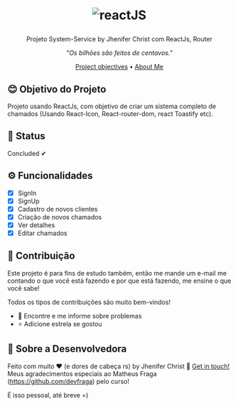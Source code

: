 <h1 align="center">
  
  ![reactJS](https://user-images.githubusercontent.com/85563316/148389294-fb8e651c-5970-4036-a63c-9992a9fa8a8c.png)

</h1>

<p align="center">Projeto System-Service by Jhenifer Christ com ReactJs, Router</p>

<p align="center"><i>"Os bilhões são feitos de centavos."</i> </p>


<p align="center">
  <a href="#blush-objetivo-do-projeto">Project objectives</a> •
  <a href="#art-sobre-a-desenvolvedora">About Me</a>
</p>


## :blush: **Objetivo do Projeto**

Projeto usando ReactJs, com objetivo de criar um sistema completo de chamados (Usando React-Icon, React-router-dom, react Toastify etc).

## 🚀 **Status**

Concluded ✔

## ⚙ **Funcionalidades**

- [x] SignIn
- [x] SignUp
- [x] Cadastro de novos clientes
- [x] Criação de novos chamados
- [x] Ver detalhes
- [x] Editar chamados

## :handshake: **Contribuição**

Este projeto é para fins de estudo também, então me mande um e-mail me contando o que você está fazendo e por que está fazendo, me ensine o que você sabe!

Todos os tipos de contribuições são muito bem-vindos!

-   🐛 Encontre e me informe sobre problemas
-   ⭐️ Adicione estrela se gostou


## :art: **Sobre a Desenvolvedora**

Feito com muito ♥ (e dores de cabeça rs) by Jhenifer Christ :wave: [Get in touch!](https://www.linkedin.com/in/jjheniferchrist/)
Meus agradecimentos especiais ao Matheus Fraga (https://github.com/devfraga) pelo curso! 

É isso pessoal, até breve =)
